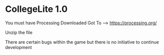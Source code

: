 # CollegeLite 1.0
You must have Processing Downloaded 
  Got To --> https://processing.org/
 
 Unzip the file

There are certain bugs within the game but there is no initiative to continue development 
